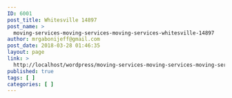 ```yaml
---
ID: 6001
post_title: Whitesville 14897
post_name: >
  moving-services-moving-services-moving-services-whitesville-14897
author: mrgabonijeff@gmail.com
post_date: 2018-03-28 01:46:35
layout: page
link: >
  http://localhost/wordpress/moving-services-moving-services-moving-services-whitesville-14897/
published: true
tags: [ ]
categories: [ ]
---
```

